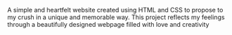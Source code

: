 A simple and heartfelt website created using HTML and CSS to propose to my crush in a unique and memorable way. This project reflects my feelings through a beautifully designed webpage filled with love and creativity
